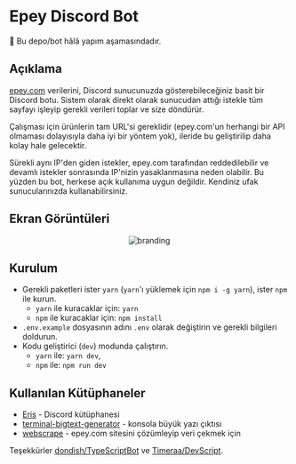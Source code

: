 # Epey Discord Bot

🚧 Bu depo/bot hâlâ yapım aşamasındadır.

## Açıklama

[epey.com](https://www.epey.com) verilerini, Discord sunucunuzda gösterebileceğiniz basit bir Discord botu. Sistem olarak direkt olarak sunucudan attığı istekle tüm sayfayı işleyip gerekli verileri toplar ve size döndürür.

Çalışması için ürünlerin tam URL'si gereklidir (epey.com'un herhangi bir API olmaması dolayısıyla daha iyi bir yöntem yok), ileride bu geliştirilip daha kolay hale gelecektir.

Sürekli aynı IP'den giden istekler, epey.com tarafından reddedilebilir ve devamlı istekler sonrasında IP'nizin yasaklanmasına neden olabilir. Bu yüzden bu bot, herkese açık kullanıma uygun değildir. Kendiniz ufak sunucularınızda kullanabilirsiniz.

## Ekran Görüntüleri

<center><img alt="branding" src="https://the-person-under-this-message.is-inside.me/7qFNVZZI.png" /></center>

## Kurulum

- Gerekli paketleri ister `yarn` (`yarn`'ı yüklemek için `npm i -g yarn`), ister `npm` ile kurun.
  - `yarn` ile kuracaklar için: `yarn`
  - `npm` ile kuracaklar için: `npm install`
- `.env.example` dosyasının adını `.env` olarak değiştirin ve gerekli bilgileri doldurun.
- Kodu geliştirici (`dev`) modunda çalıştırın.
  - `yarn` ile: `yarn dev`,
  - `npm` ile: `npm run dev`

## Kullanılan Kütüphaneler

- [Eris](https://github.com/abalabahaha/eris) - Discord kütüphanesi
- [terminal-bigtext-generator](https://github.com/itsSayantan/terminal-bigtext-generator) - konsola büyük yazı çıktısı
- [webscrape](https://github.com/masotime/webscrape) - epey.com sitesini çözümleyip veri çekmek için

Teşekkürler [dondish/TypeScriptBot](https://github.com/dondish/TypeScriptBot) ve [Timeraa/DevScript](https://github.com/Timeraa/DevScript).
